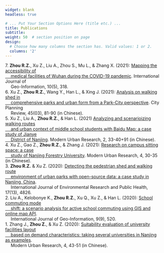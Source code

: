 ```yaml
---
widget: blank
headless: true

# ... Put Your Section Options Here (title etc.) ...
title: Publications
subtitle:
weight: 50  # section position on page
design:
  # Choose how many columns the section has. Valid values: 1 or 2.
  columns: '2'
---
```


7\. **Zhou R.Z.**, Xu Z., Liu A., Zhou S., Mu L., & Zhang X. (2021): [Mapping the accessibility of <br /> &emsp; medical facilities of Wuhan during the COVID-19 pandemic](https://ryan-zhenqi-zhou.github.io/ijgi-10-00318.pdf). International Journal of <br /> &emsp; Geo-Information, 10(5), 318.\
6\. Xu Z., **Zhou R.Z.**, Wang Y., Han L., & Xing J. (2021): [Analysis on walking shed in <br /> &emsp; comprehensive parks and urban form from a Park-City perspective](https://ryan-zhenqi-zhou.github.io/cpr-1002-1329.pdf). City Planning <br /> &emsp; Review, 45(03), 81-90 (in Chinese).\
5\. Xu Z., Liu A., **Zhou R.Z.**, & Han L. (2021) [Analyzing and scenarioizing walking routes <br /> &emsp; and urban context of middle school students with Baidu Map: a case study of Jianye <br /> &emsp; District of Nanjing](https://ryan-zhenqi-zhou.github.io/tx-0033-08.pdf). Modern Urban Research, 2, 33-40+91 (in Chinese).\
4\. Xu Z., Gao Z., **Zhou R.Z.**, & Zhang J. (2021): [Research on campus sitting space: a case <br /> &emsp; study of Nanjing Forestry University](https://ryan-zhenqi-zhou.github.io/zx-0030-06.pdf). Modern Urban Research, 4, 30-35 (in Chinese).\
3\. **Zhou R.Z.** & Xu Z. (2020): [Detecting the pedestrian shed and walking route <br /> &emsp; environment of urban parks with open-source data: a case study in Nanjing, China](https://ryan-zhenqi-zhou.github.io/ijerph-17-04826-v2.pdf). <br /> &emsp; International Journal of Environmental Research and Public Health, 17(13), 4826.\
2\. Liu A., Kelobonye K., **Zhou R.Z.**, Xu Q., Xu Z., & Han L. (2020): [School commuting mode <br /> &emsp; shift: a scenario analysis for active school commuting using GIS and online map API](https://ryan-zhenqi-zhou.github.io/ijgi-09-00520.pdf). <br /> &emsp; International Journal of Geo-Information, 9(9), 520.\
1\. Zhang J., **Zhou Z.**, & Xu Z. (2020): [Suitability evaluation of university facilities layout <br /> &emsp; based on demand characteristics: taking several universities in Nanjing as examples](https://ryan-zhenqi-zhou.github.io/ss-0043-09.pdf). <br /> &emsp; Modern Urban Research, 4, 43-51 (in Chinese).

